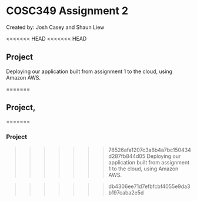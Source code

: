 # COSC349 Assignment 2
Created by: Josh Casey and Shaun Liew

<<<<<<< HEAD
<<<<<<< HEAD
## Project
Deploying our application built from assignment 1 to the cloud, using Amazon AWS.


=======
## Project,
=======
### Project
>>>>>>> 78526afa1207c3a8b4a7bc150434d287fb844d05
Deploying our application built from assignment 1 to the cloud, using Amazon AWS.

>>>>>>> db4306ee71d7efbfcbf4055e9da3b197caba2e5d
